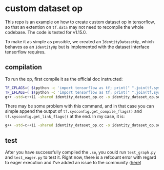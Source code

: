 # custom dataset op
This repo is an example on how to create custom dataset op in tensorflow, so that an extention on `tf.data` may not need to recompile the whole codebase. The code is tested for v1.15.0.

To make it as simple as possible, we created an `IdentityDatasetOp`, which behaves as an `IdentityOp` but is implemented with the dataset interface tensorflow requires.

## compilation

To run the op, first compile it as the official doc instructed:

```bash
TF_CFLAGS=( $(python -c 'import tensorflow as tf; print(" ".join(tf.sysconfig.get_compile_flags()))') )
TF_LFLAGS=( $(python -c 'import tensorflow as tf; print(" ".join(tf.sysconfig.get_link_flags()))') )
g++ -std=c++11 -shared identity_dataset_op.cc -o identity_dataset_op.so -fPIC ${TF_CFLAGS[@]} ${TF_LFLAGS[@]} -O2
```

There may be some problem with this command, and in that case you can simple append the output of `tf.sysconfig.get_compile_flags()` and `tf.sysconfig.get_link_flags()` at the end. In my case, it is:

```bash
g++ -std=c++11 -shared identity_dataset_op.cc -o identity_dataset_op.so -fPIC -I/usr/local/lib/python3.7/site-packages/tensorflow_core/include -D_GLIBCXX_USE_CXX11_ABI=0 -L/usr/local/lib/python3.7/site-packages/tensorflow_core -ltensorflow_framework.1
```

## test

After you have successfully compiled the `.so`, you could run `test_graph.py` and `test_eager.py` to test it. Right now, there is a refcount error with regard to eager execution and I've added an issue to the community ([here](https://github.com/tensorflow/tensorflow/issues/39986))

